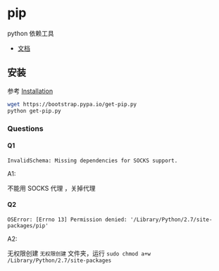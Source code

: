 # pip

python 依赖工具

* [文档](https://pip.pypa.io/en/stable/)

## 安装

参考 [Installation](https://pip.pypa.io/en/stable/installing/)

```sh
wget https://bootstrap.pypa.io/get-pip.py
python get-pip.py
```

### Questions

#### Q1

```
InvalidSchema: Missing dependencies for SOCKS support.
```

A1:

不能用 SOCKS 代理 ，关掉代理

#### Q2

```
OSError: [Errno 13] Permission denied: '/Library/Python/2.7/site-packages/pip'
```

A2:

无权限创建 `无权限创建` 文件夹，运行 `sudo chmod a+w /Library/Python/2.7/site-packages`

